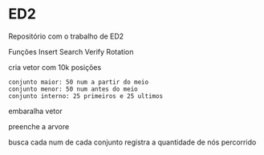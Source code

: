 # ED2
Repositório com o trabalho de ED2

Funções
    Insert
    Search
    Verify
    Rotation

cria vetor com 10k posições

    conjunto maior: 50 num a partir do meio
    conjunto menor: 50 num antes do meio
    conjunto interno: 25 primeiros e 25 ultimos 

embaralha vetor

preenche a arvore

busca cada num de cada conjunto
    registra a quantidade de nós percorrido

